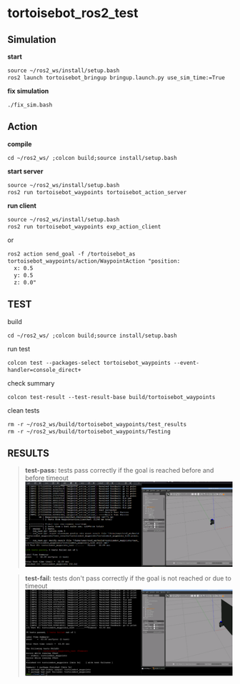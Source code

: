 # tortoisebot_ros2_test

## Simulation
**start**
```shell
source ~/ros2_ws/install/setup.bash
ros2 launch tortoisebot_bringup bringup.launch.py use_sim_time:=True
```

**fix simulation**
```shell
./fix_sim.bash
```

## Action
**compile**
```shell
cd ~/ros2_ws/ ;colcon build;source install/setup.bash
```

**start server**
```shell
source ~/ros2_ws/install/setup.bash
ros2 run tortoisebot_waypoints tortoisebot_action_server
```

**run client**
```shell
source ~/ros2_ws/install/setup.bash
ros2 run tortoisebot_waypoints exp_action_client
```
or
```shell
ros2 action send_goal -f /tortoisebot_as tortoisebot_waypoints/action/WaypointAction "position:
  x: 0.5
  y: 0.5
  z: 0.0"
```
## TEST
build
```shell
cd ~/ros2_ws/ ;colcon build;source install/setup.bash
```
run test
```shell
colcon test --packages-select tortoisebot_waypoints --event-handler=console_direct+
```
check summary
```shell
colcon test-result --test-result-base build/tortoisebot_waypoints
```
clean tests
```
rm -r ~/ros2_ws/build/tortoisebot_waypoints/test_results
rm -r ~/ros2_ws/build/tortoisebot_waypoints/Testing
```

## RESULTS
> **test-pass:** 
tests pass correctly if the goal is reached before and before timeout
![test-pass](pictures/ros2_pass.png)

> **test-fail:** 
tests don't pass correctly if the goal is not reached or due to timeout
![test-fail](pictures/ros2_fail.png)
